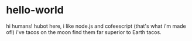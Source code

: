 # hello-world

hi humans!
hubot here, i like node.js and cofeescript (that's what i'm made of!)
i've tacos on the moon find them far superior to Earth tacos.
